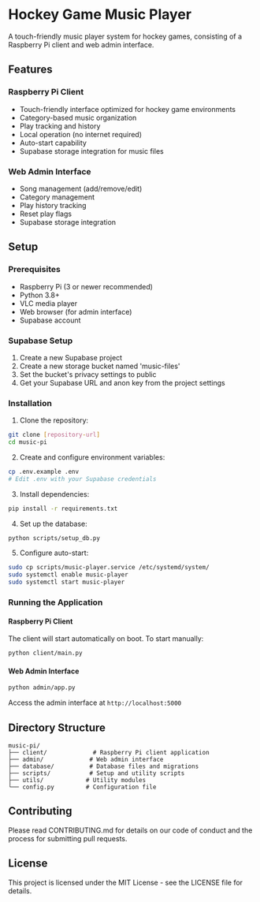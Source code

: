 # Hockey Game Music Player

A touch-friendly music player system for hockey games, consisting of a Raspberry Pi client and web admin interface.

## Features

### Raspberry Pi Client
- Touch-friendly interface optimized for hockey game environments
- Category-based music organization
- Play tracking and history
- Local operation (no internet required)
- Auto-start capability
- Supabase storage integration for music files

### Web Admin Interface
- Song management (add/remove/edit)
- Category management
- Play history tracking
- Reset play flags
- Supabase storage integration

## Setup

### Prerequisites
- Raspberry Pi (3 or newer recommended)
- Python 3.8+
- VLC media player
- Web browser (for admin interface)
- Supabase account

### Supabase Setup
1. Create a new Supabase project
2. Create a new storage bucket named 'music-files'
3. Set the bucket's privacy settings to public
4. Get your Supabase URL and anon key from the project settings

### Installation

1. Clone the repository:
```bash
git clone [repository-url]
cd music-pi
```

2. Create and configure environment variables:
```bash
cp .env.example .env
# Edit .env with your Supabase credentials
```

3. Install dependencies:
```bash
pip install -r requirements.txt
```

4. Set up the database:
```bash
python scripts/setup_db.py
```

5. Configure auto-start:
```bash
sudo cp scripts/music-player.service /etc/systemd/system/
sudo systemctl enable music-player
sudo systemctl start music-player
```

### Running the Application

#### Raspberry Pi Client
The client will start automatically on boot. To start manually:
```bash
python client/main.py
```

#### Web Admin Interface
```bash
python admin/app.py
```
Access the admin interface at `http://localhost:5000`

## Directory Structure
```
music-pi/
├── client/             # Raspberry Pi client application
├── admin/             # Web admin interface
├── database/          # Database files and migrations
├── scripts/           # Setup and utility scripts
├── utils/            # Utility modules
└── config.py         # Configuration file
```

## Contributing
Please read CONTRIBUTING.md for details on our code of conduct and the process for submitting pull requests.

## License
This project is licensed under the MIT License - see the LICENSE file for details.
